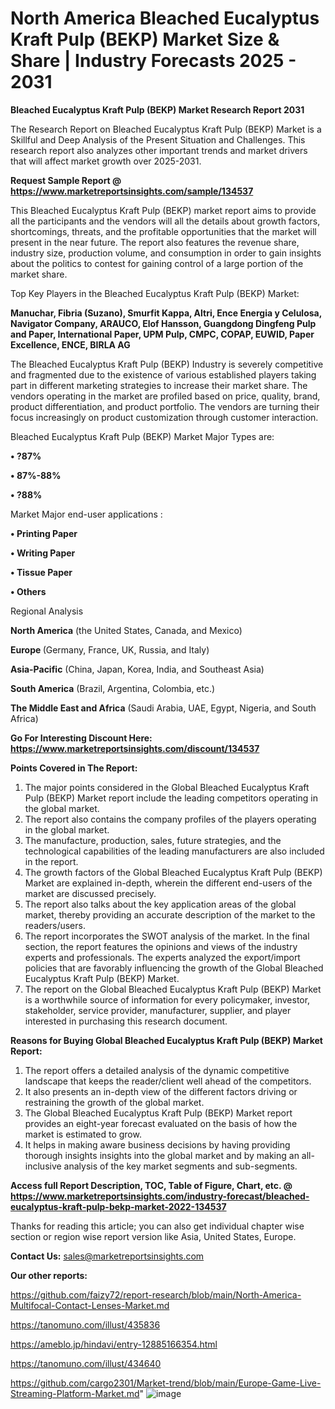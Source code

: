 # North America Bleached Eucalyptus Kraft Pulp (BEKP) Market Size & Share | Industry Forecasts 2025 - 2031

<strong>Bleached Eucalyptus Kraft Pulp (BEKP) Market Research Report 2031</strong>

The Research Report on Bleached Eucalyptus Kraft Pulp (BEKP) Market is a Skillful and Deep Analysis of the Present Situation and Challenges. This research report also analyzes other important trends and market drivers that will affect market growth over 2025-2031.

<strong>Request Sample Report @ <a href=https://www.marketreportsinsights.com/sample/134537>https://www.marketreportsinsights.com/sample/134537</a></strong>

This Bleached Eucalyptus Kraft Pulp (BEKP) market report aims to provide all the participants and the vendors will all the details about growth factors, shortcomings, threats, and the profitable opportunities that the market will present in the near future. The report also features the revenue share, industry size, production volume, and consumption in order to gain insights about the politics to contest for gaining control of a large portion of the market share.

Top Key Players in the Bleached Eucalyptus Kraft Pulp (BEKP) Market:

<strong>Manuchar, Fibria (Suzano), Smurfit Kappa, Altri, Ence Energia y Celulosa, Navigator Company, ARAUCO, Elof Hansson, Guangdong Dingfeng Pulp and Paper, International Paper, UPM Pulp, CMPC, COPAP, EUWID, Paper Excellence, ENCE, BIRLA AG</strong>

The Bleached Eucalyptus Kraft Pulp (BEKP) Industry is severely competitive and fragmented due to the existence of various established players taking part in different marketing strategies to increase their market share. The vendors operating in the market are profiled based on price, quality, brand, product differentiation, and product portfolio. The vendors are turning their focus increasingly on product customization through customer interaction.

Bleached Eucalyptus Kraft Pulp (BEKP) Market Major Types are:

<strong>• ?87%

• 87%-88%

• ?88%</strong>

Market Major end-user applications :

<strong>• Printing Paper

• Writing Paper

• Tissue Paper

• Others</strong>

Regional Analysis

</u><strong><b>North America</b></strong> (the United States, Canada, and Mexico)

<strong><b>Europe </b></strong>(Germany, France, UK, Russia, and Italy)

<strong><b>Asia-Pacific</b></strong> (China, Japan, Korea, India, and Southeast Asia)

<strong><b>South America</b></strong> (Brazil, Argentina, Colombia, etc.)

<strong><b>The Middle East and Africa</b></strong> (Saudi Arabia, UAE, Egypt, Nigeria, and South Africa)

<strong>Go For Interesting Discount Here: <a href=https://www.marketreportsinsights.com/discount/134537>https://www.marketreportsinsights.com/discount/134537</a></strong>

<strong>Points Covered in The Report:</strong>
<ol>
  <li>The major points considered in the Global Bleached Eucalyptus Kraft Pulp (BEKP) Market report include the leading competitors operating in the global market.</li>
  <li>The report also contains the company profiles of the players operating in the global market.</li>
  <li>The manufacture, production, sales, future strategies, and the technological capabilities of the leading manufacturers are also included in the report.</li>
  <li>The growth factors of the Global Bleached Eucalyptus Kraft Pulp (BEKP) Market are explained in-depth, wherein the different end-users of the market are discussed precisely.</li>
  <li>The report also talks about the key application areas of the global market, thereby providing an accurate description of the market to the readers/users.</li>
  <li>The report incorporates the SWOT analysis of the market. In the final section, the report features the opinions and views of the industry experts and professionals. The experts analyzed the export/import policies that are favorably influencing the growth of the Global Bleached Eucalyptus Kraft Pulp (BEKP) Market.</li>
  <li>The report on the Global Bleached Eucalyptus Kraft Pulp (BEKP) Market is a worthwhile source of information for every policymaker, investor, stakeholder, service provider, manufacturer, supplier, and player interested in purchasing this research document.</li>
</ol>
<strong>Reasons for Buying Global Bleached Eucalyptus Kraft Pulp (BEKP) Market Report:</strong>

<ol>
  <li>The report offers a detailed analysis of the dynamic competitive landscape that keeps the reader/client well ahead of the competitors.</li>
  <li>It also presents an in-depth view of the different factors driving or restraining the growth of the global market.</li>
  <li>The Global Bleached Eucalyptus Kraft Pulp (BEKP) Market report provides an eight-year forecast evaluated on the basis of how the market is estimated to grow.</li>
  <li>It helps in making aware business decisions by having providing thorough insights insights into the global market and by making an all-inclusive analysis of the key market segments and sub-segments.</li>
</ol>
<strong>Access full Report Description, TOC, Table of Figure, Chart, etc. @ <a href=https://www.marketreportsinsights.com/industry-forecast/bleached-eucalyptus-kraft-pulp-bekp-market-2022-134537>https://www.marketreportsinsights.com/industry-forecast/bleached-eucalyptus-kraft-pulp-bekp-market-2022-134537</a></strong>


Thanks for reading this article; you can also get individual chapter wise section or region wise report version like Asia, United States, Europe.

<strong>Contact Us:</strong>
sales@marketreportsinsights.com

<strong>Our other reports:</strong>

<a href=https://github.com/faizy72/report-research/blob/main/North-America-Multifocal-Contact-Lenses-Market.md>https://github.com/faizy72/report-research/blob/main/North-America-Multifocal-Contact-Lenses-Market.md</a>

<a href=https://tanomuno.com/illust/435836>https://tanomuno.com/illust/435836</a>

<a href=https://ameblo.jp/hindavi/entry-12885166354.html>https://ameblo.jp/hindavi/entry-12885166354.html</a>

<a href=https://tanomuno.com/illust/434640>https://tanomuno.com/illust/434640</a>

<a href=https://github.com/cargo2301/Market-trend/blob/main/Europe-Game-Live-Streaming-Platform-Market.md>https://github.com/cargo2301/Market-trend/blob/main/Europe-Game-Live-Streaming-Platform-Market.md</a>"
![image](https://github.com/user-attachments/assets/3fa256a3-428f-4c78-b46f-6c18dd2354a5)
